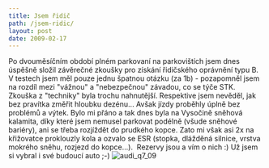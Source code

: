 ```yaml
---
title: Jsem řidič
path: /jsem-ridic/
layout: post
date: 2009-02-17
---
```


Po dvouměsíčním období plném parkovaní na parkovištích jsem dnes úspěšně složil závěrečné zkoušky pro získání řidičského oprávnění typu B. V testech jsem měl pouze jednu špatnou otázku (za 1b) - pozapomněl jsem na rozdíl mezi "vážnou" a "nebezpečnou" závadou, co se týče STK. Zkouška z "techniky" byla trochu nahnutější. Respektive jsem nevěděl, jak bez pravítka změřit hloubku dezénu... Avšak jízdy proběhly úplně bez problémů a výtek. Bylo mi přáno a tak dnes byla na Vysočině sněhová kalamita, díky které jsem nemusel parkovat podélně (všude sněhové bariéry), ani se třeba rozjíždět do prudkého kopce. Zato mi však asi 2x na křižovatce proklouzly kola a ozvalo se ESR (stopka, dlážděná silnice, vrstva mokrého sněhu, rozjezd do kopce...).  Rezervy jsou a vím o nich :) Už jsem si vybral i své budoucí auto ;-) ![audi_q7_09](http://www.miksu.cz/wp-content/audi_q7_09-300x225.jpg)

